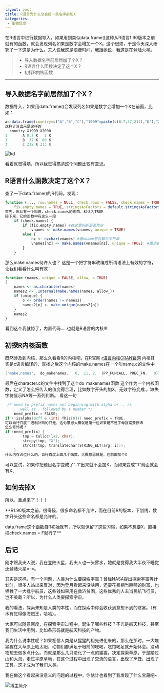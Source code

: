 ```yaml
---
layout: post
title: R语言为什么总会给一些名字前加X
categories:
 - 生物信息
---
```


在R语言中进行数据导入，如果用到类似data.frame()这种从R语言1.90版本之前就有的函数，就会发现列名如果是数字会增加一个X。这个很烦，于是今天深入研究了一下这是为什么。夫人说我这是浪费时间，我跟她说，我这是在登陆火星。
>* 导入数据名字前居然加了个X？
>* R语言什么函数决定了这个X？
>* 初探R内核函数

*** 

## 导入数据名字前居然加了个X？

数据导入，如果用data.frame()会发现列名如果是数字会增加一个X在前面，比如：
```r
a<-data.frame(country=c("A","B","C"),"1999"=paste(c(0.7,37,212),"K"),"2000"=paste(c(2,80,213),"K"))
这样计算出来是这样的
  country X1999 X2000
1       A 0.7 K   2 K
2       B  37 K  80 K
3       C 212 K 213 K
```

![kd](http://ow1kvhtif.bkt.clouddn.com/KD.jpg)

看着就觉得烦，所以我觉得搞清这个问题比较有意思。

## R语言什么函数决定了这个X？

查了一下data.frame()的R代码，发现：
```r
function (..., row.names = NULL, check.rows = FALSE, check.names = TRUE, 
    fix.empty.names = TRUE, stringsAsFactors = default.stringsAsFactors())
首先，默认有一个叫做，check.names的东西，默认为TRUE
接下来，它的函数中有这么一段
    if (check.names) {
        if (fix.empty.names) #在这里判断是否为空
            vnames <- make.names(vnames, unique = TRUE)
        else {
            nz <- nzchar(vnames) #看vname是否都为字符串
            vnames[nz] <- make.names(vnames[nz], unique = TRUE)  #重点在这里
        }
    }
```
那么make.names何许人也？
这是一个把字符串改编成所谓语法上有效的字符，让我们看看什么叫有效：
```r
function (names, unique = FALSE, allow_ = TRUE) 
{
    names <- as.character(names)
    names2 <- .Internal(make.names(names, allow_))
    if (unique) {
        o <- order(names != names2)
        names2[o] <- make.unique(names2[o])
    }
    names2
}
```
看到这个我就惊了，内置代码.....也就是R语言的内核!!!

## 初探R内核函数

既然涉及到内核，那么久看看R的内核吧，在R官网
[r语言内核CRAN官网](https://cran.r-project.org/doc/manuals/r-release/R-ints.html)
内核其实是c语言编译的，查找之后这个内核的make.names在一个叫name.c的文件中
```c
{"make.names",	do_makenames,	0,	11,	2,	{PP_FUNCALL, PREC_FN,	0}}
```
最后在character.c的文件中找到了这个do_makenames函数
这个作为一个内核函数，定义了怎么把传入的值变得合理，比如数字开头的加X，无效字符变成.，缺失字符显示NA等一系列判断。
看这一句
```c
 /* need to prefix names not beginning with alpha or ., as
	   well as . followed by a number */
	need_prefix = FALSE;
if (!isalpha(0xff & (int) This[0])) need_prefix = TRUE;
可以自行百度二进制补码的只是，这句意思大概就是第一位如果是不是字母就需要修饰
怎么修饰呢？
if (need_prefix) {
	    tmp = Calloc(l+2, char);
	    strcpy(tmp, "X");
	    strcat(tmp, translateChar(STRING_ELT(arg, i)));
	} 
什么内存占位什么的，自行百度上面几个函数，大概意思就是，在前面加个X
```
可以尝试，如果你把题目名字变成了“..1”出来就不会加X，而如果变成".1"前面就会有X、

## 如何去掉X

所以，重点来了！！！

**R1.90版本之前，很奇怪，很多命名都不允许，而在目前R的版本，下划线，数字开头这些命名都是允许的。

data.frame这个函数自R初始就有，所以就保留了这些习惯，如果不想要X，直接把check.names = F就行了**

## 后记

刚才跟我夫人说，我在登陆火星，我夫人也一头雾水，她就是觉得我大半夜不睡觉还登陆火星=-=。

其实是这样。有一个问题，人类为什么要探索宇宙？曾经NASA提出探索宇宙等计划时，很多人站出来反对，因为登月看起来没啥用，还要花费相当巨额的财富，也牺牲了一大批宇航员，这些钱如果用在救济贫困，这些优秀的人去当民航飞行员，岂不美哉？所以，为什么人类要探索宇宙。

我的看法，探索未知是人类的本性，而在探索中你会收获到意想不到的财富。（有木有觉得像海贼王，哈哈）。

大家可以随意百度，在探索宇宙过程中，诞生了哪些科技？不光是航天科技，甚至我们生活中用到，比如条形码就是航天科技的产物。

我为什么说本性呢？如果相信人类是从猩猩的祖先进化来的，那么在那时，一大堆猩猩在大草原上晒太阳，动物们都满足于眼前的吃喝，吃饱喝足就开始休息。没动物想去做多点什么。而就是那么几只进化了一点的猩猩，决定探索草原，于是踏过山和大海，走过平原草地，在这个过程中出现了交流的语言，出现了烹饪，出现了工具。这才成为了我们人类。

我在做这个看起来没意义的问题的过程中，你估计也看到了我发现了什么宝藏吧~

![博主简介](http://ow1kvhtif.bkt.clouddn.com/%E9%A1%B5%E9%9D%A2%E5%BA%95%E9%83%A8logo.png)